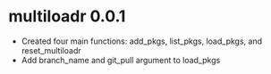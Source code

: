 # multiloadr 0.0.1

* Created four main functions: add_pkgs, list_pkgs, load_pkgs, and reset_multiloadr
* Add branch_name and git_pull argument to load_pkgs

